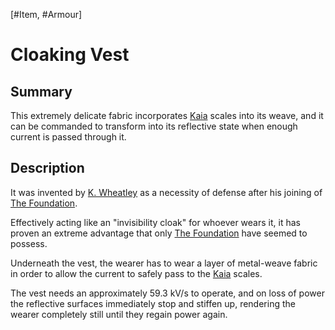 [#Item, #Armour]

# Cloaking Vest

## Summary

This extremely delicate fabric incorporates [Kaia](../../Species/Fauna/Kaia.md) scales into its weave, and it can be commanded to transform into its reflective state when enough current is passed through it.

## Description

It was invented by [K. Wheatley](../../Influential%20Persons/K.%20Wheatley.md) as a necessity of defense after his joining of [The Foundation](../../Factions/The%20Foundation.md).

Effectively acting like an "invisibility cloak" for whoever wears it, it has proven an extreme advantage that only [The Foundation](../../Factions/The%20Foundation.md) have seemed to possess.

Underneath the vest, the wearer has to wear a layer of metal-weave fabric in order to allow the current to safely pass to the [Kaia](../../Species/Fauna/Kaia.md) scales.

The vest needs an approximately 59.3 kV/s to operate, and on loss of power the reflective surfaces immediately stop and stiffen up, rendering the wearer completely still until they regain power again.